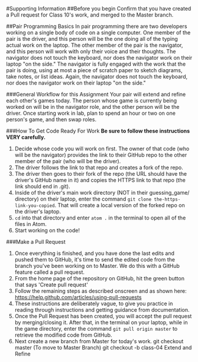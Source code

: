 #Supporting Information
##Before you begin
Confirm that you have created a Pull request for Class 10's work, and merged to the Master branch.

##Pair Programming Basics
In pair programming there are two developers working on a single body of code on a single computer. One member of the pair is the driver, and this person will be the one doing all of the typing actual work on the laptop. The other member of the pair is the navigator, and this person will work with only their voice and their thoughts. The navigator does not touch the keyboard, nor does the navigator work on their laptop "on the side." The navigator is fully engaged with the work that the pair is doing, using at most a piece of scratch paper to sketch diagrams, take notes, or list ideas. Again, the navigator does not touch the keyboard, nor does the navigator work on their laptop "on the side."

###General Workflow for this Assignment
Your pair will extend and refine each other's games today. The person whose game is currently being worked on will be in the navigator role, and the other person will be the driver. Once starting work in lab, plan to spend an hour or two on one person's game, and then swap roles.

###How To Get Code Ready For Work
**Be sure to follow these instructions VERY carefully.**

1. Decide whose code you will work on first. The owner of that code (who will be the navigator) provides the link to their GitHub repo to the other member of the pair (who will be the driver).
2. The driver follows the link to that repo and creates a fork of the repo.
3. The driver then goes to their fork of the repo (the URL should have the driver's GitHub name in it) and copies the HTTPS link to that repo (the link should end in .git).
4. Inside of the driver's main work directory (NOT in their guessing_game/ directory) on their laptop, enter the command `git clone the-https-link-you-copied`. That will create a local version of the forked repo on the driver's laptop.
5. `cd` into that directory and enter `atom .` in the terminal to open all of the files in Atom.
6. Start working on the code!

###Make a Pull Request
1. Once everything is finished, and you have done the last edits and pushed them to GitHub, it's time to send the edited code from the branch you've been working on to Master. We do this with a GitHub feature called a pull request.
2. From the home page of the repository on GitHub, hit the green button that says 'Create pull request'
3. Follow the remaining steps as described onscreen and as shown here: https://help.github.com/articles/using-pull-requests
4. These instructions are deliberately vague, to give you practice in reading through instructions and getting guidance from documentation.
5. Once the Pull Request has been created, you will accept the pull request by merging/closing it. After that, in the terminal on your laptop, while in the game directory, enter the command `git pull origin master` to retrieve the modified code from GitHub.
6. Next create a new branch from Master for today's work.
    git checkout master   (To move to Master Branch)
    git checkout -b class-04
    Extend and Refine
